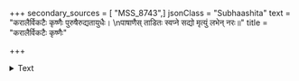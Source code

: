 +++
secondary_sources = [ "MSS_8743",]
jsonClass = "Subhaashita"
text = "करालैर्विकटैः कृष्णैः पुरुषैरुद्यतायुधैः।  \nपाषाणैस् ताडितः स्वप्ने सद्यो मृत्युं लभेन् नरः॥"
title = "करालैर्विकटैः कृष्णैः"

+++

<details><summary>Text</summary>

करालैर्विकटैः कृष्णैः पुरुषैरुद्यतायुधैः।  
पाषाणैस् ताडितः स्वप्ने सद्यो मृत्युं लभेन् नरः॥
</details>
